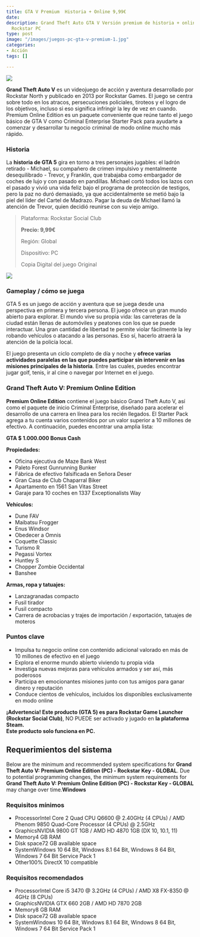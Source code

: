 ```yaml
---
title: GTA V Premium  Historia + Online 9,99€
date: 
description: Grand Theft Auto GTA V Versión premium de historia + online para plataforma
  Rockstar PC
type: post
image: "/images/juegos-pc-gta-v-premium-1.jpg"
categories:
- Acción
tags: []

---
```

![](/images/pedir-boton-1.png)

**Grand Theft Auto V** es un videojuego de acción y aventura desarrollado por Rockstar North y publicado en 2013 por Rockstar Games. El juego se centra sobre todo en los atracos, persecuciones policiales, tiroteos y el logro de los objetivos, incluso si eso significa infringir la ley de vez en cuando. Premium Online Edition es un paquete conveniente que reúne tanto el juego básico de GTA V como Criminal Enterprise Starter Pack para ayudarte a comenzar y desarrollar tu negocio criminal de modo online mucho más rápido.

### Historia

La **historia de GTA 5** gira en torno a tres personajes jugables: el ladrón retirado - Michael, su compañero de crimen impulsivo y mentalmente desequilibrado - Trevor, y Franklin, que trabajaba como embargador de coches de lujo y con pasado en pandillas. Michael cortó todos los lazos con el pasado y vivió una vida feliz bajo el programa de protección de testigos, pero la paz no duró demasiado, ya que accidentalmente se metió bajo la piel del líder del Cartel de Madrazo. Pagar la deuda de Michael llamó la atención de Trevor, quien decidió reunirse con su viejo amigo.

> Plataforma: Rockstar Social Club
>
> **Precio: 9,99€**
>
> Región: Global
>
> Dispositivo: PC
>
> Copia Digital del juego Original

![](/images/juegos-pc-gtav.jpg)

### Gameplay / cómo se juega

GTA 5 es un juego de acción y aventura que se juega desde una perspectiva en primera y tercera persona. El juego ofrece un gran mundo abierto para explorar. El mundo vive su propia vida: las carreteras de la ciudad están llenas de automóviles y peatones con los que se puede interactuar. Una gran cantidad de libertad te permite violar fácilmente la ley robando vehículos o atacando a las personas. Eso sí, hacerlo atraerá la atención de la policía local.

El juego presenta un ciclo completo de día y noche y **ofrece varias actividades paralelas en las que puedes participar sin intervenir en las misiones principales de la historia**. Entre las cuales, puedes encontrar jugar golf, tenis, ir al cine o navegar por Internet en el juego.

### Grand Theft Auto V: Premium Online Edition

**Premium Online Edition** contiene el juego básico Grand Theft Auto V, así como el paquete de inicio Criminal Enterprise, diseñado para acelerar el desarrollo de una carrera en línea para los recién llegados. El Starter Pack agrega a tu cuenta varios contenidos por un valor superior a 10 millones de efectivo. A continuación, puedes encontrar una amplia lista:

**GTA $ 1.000.000 Bonus Cash**

**Propiedades:**

* Oficina ejecutiva de Maze Bank West
* Paleto Forest Gunrunning Bunker
* Fábrica de efectivo falsificada en Señora Deser
* Gran Casa de Club Chaparral Biker
* Apartamento en 1561 San Vitas Street
* Garaje para 10 coches en 1337 Exceptionalists Way

**Vehículos:**

* Dune FAV
* Maibatsu Frogger
* Enus Windsor
* Obedecer a Omnis
* Coquette Classic
* Turismo R
* Pegassi Vortex
* Huntley S
* Chopper Zombie Occidental
* Banshee

**Armas, ropa y tatuajes:**

* Lanzagranadas compacto
* Fusil tirador
* Fusil compacto
* Carrera de acrobacias y trajes de importación / exportación, tatuajes de moteros

### Puntos clave

* Impulsa tu negocio online con contenido adicional valorado en más de 10 millones de efectivo en el juego
* Explora el enorme mundo abierto viviendo tu propia vida
* Investiga nuevas mejoras para vehículos armados y ser así, más poderosos
* Participa en emocionantes misiones junto con tus amigos para ganar dinero y reputación
* Conduce cientos de vehículos, incluidos los disponibles exclusivamente en modo online

**¡Advertencia! Este producto (GTA 5) es para Rockstar Game Launcher (Rockstar Social Club)**, NO PUEDE ser activado y jugado en **la plataforma Steam.**  
**Este producto solo funciona en PC.**

## Requerimientos del sistema

Below are the minimum and recommended system specifications for **Grand Theft Auto V: Premium Online Edition (PC) - Rockstar Key - GLOBAL**. Due to potential programming changes, the minimum system requirements for **Grand Theft Auto V: Premium Online Edition (PC) - Rockstar Key - GLOBAL** may change over time.**Windows**

### Requisitos mínimos

* ProcessorIntel Core 2 Quad CPU Q6600 @ 2.40GHz (4 CPUs) / AMD Phenom 9850 Quad-Core Processor (4 CPUs) @ 2.5GHz
* GraphicsNVIDIA 9800 GT 1GB / AMD HD 4870 1GB (DX 10, 10.1, 11)
* Memory4 GB RAM
* Disk space72 GB available space
* SystemWindows 10 64 Bit, Windows 8.1 64 Bit, Windows 8 64 Bit, Windows 7 64 Bit Service Pack 1
* Other100% DirectX 10 compatible

### Requisitos recomendados

* ProcessorIntel Core i5 3470 @ 3.2GHz (4 CPUs) / AMD X8 FX-8350 @ 4GHz (8 CPUs)
* GraphicsNVIDIA GTX 660 2GB / AMD HD 7870 2GB
* Memory8 GB RAM
* Disk space72 GB available space
* SystemWindows 10 64 Bit, Windows 8.1 64 Bit, Windows 8 64 Bit, Windows 7 64 Bit Service Pack 1